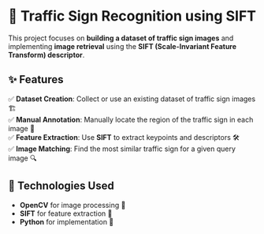 # 🚦 Traffic Sign Recognition using SIFT  

This project focuses on **building a dataset of traffic sign images** and implementing **image retrieval** using the **SIFT (Scale-Invariant Feature Transform) descriptor**.  

## ✨ Features  
✅ **Dataset Creation**: Collect or use an existing dataset of traffic sign images 🏗️  
✅ **Manual Annotation**: Manually locate the region of the traffic sign in each image 🎯  
✅ **Feature Extraction**: Use **SIFT** to extract keypoints and descriptors 🛠️  
✅ **Image Matching**: Find the most similar traffic sign for a given query image 🔍  

## 📌 Technologies Used  
- **OpenCV** for image processing 📸  
- **SIFT** for feature extraction 🧩  
- **Python** for implementation 🐍  
